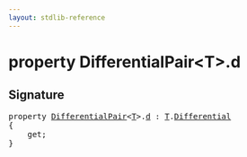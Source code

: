 ```yaml
---
layout: stdlib-reference
---
```


# property DifferentialPair\<T\>\.d

## Signature

<pre>
<span class='code_keyword'>property</span> <a href="index.html" class="code_type">DifferentialPair</a>&lt;<a href="index.html#typeparam-T" class="code_type">T</a>&gt;.<a href="d.html">d</a> : <a href="index.html#typeparam-T" class="code_type">T</a>.<a href="differential-0.html" class="code_type">Differential</a>
{
    get;
}
</pre>

